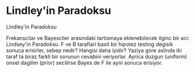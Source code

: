 # Lindley'in Paradoksu


Lindley'in Paradoksu




Frekanscilar ve Bayesciler arasindaki tartismaya eklenebilecek ilginc bir aci: Lindsey'in Paradoksu. F ve B taraflari basit bir hipotez testing degisik sonuca erisirler, sebep nedir? Hangisi daha iyidir? Yaziya gore aslinda iki taraf ta biraz farkli  bir sorunun cevabini veriyorlar. Ayrica duzgun (uniform) onsel dagilim (prior) secilirse Bayes de F ile ayni sonuca erisiyor. 





